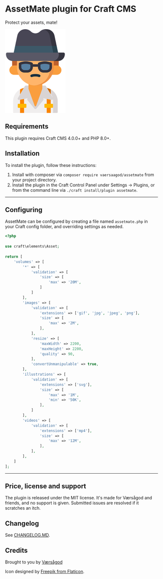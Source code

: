 AssetMate plugin for Craft CMS
===

Protect your assets, mate!
  
![Screenshot](resources/plugin_logo.png)

## Requirements

This plugin requires Craft CMS 4.0.0+ and PHP 8.0+. 

## Installation

To install the plugin, follow these instructions:

1. Install with composer via `composer require vaersaagod/assetmate` from your project directory.
2. Install the plugin in the Craft Control Panel under Settings → Plugins, or from the command line via `./craft install/plugin assetmate`.

---

## Configuring

AssetMate can be configured by creating a file named `assetmate.php` in your Craft config folder, 
and overriding settings as needed. 

```php
<?php

use craft\elements\Asset;

return [
    'volumes' => [
        '*' => [
            'validation' => [
                'size' => [
                    'max' => '20M',
                ]
            ]
        ],
        'images' => [
            'validation' => [
                'extensions' => ['gif', 'jpg', 'jpeg', 'png'],
                'size' => [
                    'max' => '2M',
                ],
            ],
            'resize' => [
                'maxWidth' => 2200,
                'maxHeight' => 2200,
                'quality' => 90,
            ],
            'convertUnmanipulable' => true,
        ],        
        'illustrations' => [
            'validation' => [
                'extensions' => ['svg'],
                'size' => [
                    'max' => '1M',
                    'min' => '50K',
                ],
            ]
        ],        
        'videos' => [
            'validation' => [
                'extensions' => ['mp4'],
                'size' => [
                    'max' => '12M',
                ],
            ],
        ],
    ]
];
```


---

## Price, license and support

The plugin is released under the MIT license. It's made for Værsågod and friends, and no support 
is given. Submitted issues are resolved if it scratches an itch. 

## Changelog

See [CHANGELOG.MD](https://raw.githubusercontent.com/vaersaagod/AssetMate/master/CHANGELOG.md).

## Credits

Brought to you by [Værsågod](https://www.vaersaagod.no)

Icon designed by [Freepik from Flaticon](https://www.flaticon.com/authors/freepik).
